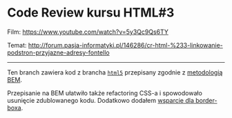 # Code Review kursu HTML#3

Film: https://www.youtube.com/watch?v=5y3Qc9Qs6TY

Temat: http://forum.pasja-informatyki.pl/146286/cr-html-%233-linkowanie-podstron-przyjazne-adresy-fontello

---

Ten branch zawiera kod z brancha [`html5`](https://github.com/CodersCommunity/CodeReview-HTML-03/tree/html5) przepisany zgodnie z [metodologią BEM](https://bem.info).

Przepisanie na BEM ułatwiło także refactoring CSS-a i spowodowało usunięcie zdublowanego kodu. Dodatkowo dodałem [wsparcie dla border-boxa](http://www.paulirish.com/2012/box-sizing-border-box-ftw/).
